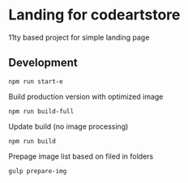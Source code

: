 # Landing for codeartstore

11ty based project for simple landing page

## Development

`npm run start-e`

Build production version with optimized image

`npm run build-full`

Update build (no image processing)

`npm run build`

Prepage image list based on filed in folders

`gulp prepare-img`
